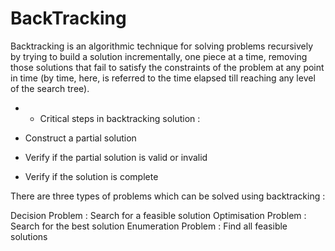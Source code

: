 
# BackTracking

Backtracking is an algorithmic technique for solving problems recursively by trying to build a solution incrementally, one piece at a time, removing those solutions that fail to satisfy the constraints of the problem at any point in time (by time, here, is referred to the time elapsed till reaching any level of the search tree).

* * Critical steps in backtracking solution :

* Construct a partial solution
* Verify if the partial solution is valid or invalid
* Verify if the solution is complete


There are three types of problems which can be solved using backtracking :

Decision Problem : Search for a feasible solution
Optimisation Problem : Search for the best solution
Enumeration Problem : Find all feasible solutions